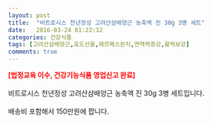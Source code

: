 ```yaml
---
layout: post
title:  "비트로시스 천년정성 고려산삼배양근 농축액 진 30g 3병 세트"
date:   2016-03-24 01:22:12
categories: 건강식품
tags: [고려산삼배양근,효도선물,헤르페스완치,면역력증강,활력보강]
comments: true
---
```


<strong><span style="color: rgb(255, 0, 0);">[법정교육 이수, 건강기능식품 영업신고 완료]</span></strong>
<br><br>
비트로시스 천년정성 고려산삼배양근 농축액 진 30g 3병 세트입니다.
<br><br>
배송비 포함해서 150만원에 팝니다.
<br>
<br>
<img class="image" src="https://1.bp.blogspot.com/-Y4kMj04wrEA/W_tkNE8Lt-I/AAAAAAAAA-o/dfue1JK26XYj3gTfGL3uz6ZJpa0RGqw7QCLcBGAs/s320/fvjsfgjsdfgh.jpg" alt=""/>
<br>
<br>
<img class="image" src="http://gi.esmplus.com/ramses7777/00_uplode/000/651as01.jpg" alt=""/>  
<br>
<br>
<img class="image" src="http://gi.esmplus.com/ramses7777/00_uplode/000/651as02.jpg" alt=""/>  
<br>
<br>
<img class="image" src="http://gi.esmplus.com/ramses7777/00_uplode/000/651as03.jpg" alt=""/>  
